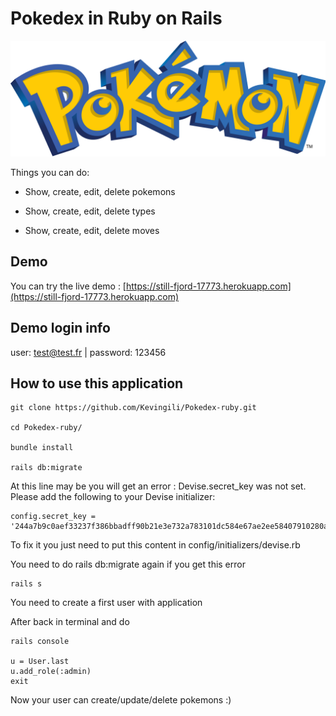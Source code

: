 # Pokedex in Ruby on Rails

![Pokemon Logo](/logo/pokemon.png)

Things you can do:

* Show, create, edit, delete pokemons

* Show, create, edit, delete types

* Show, create, edit, delete moves

## Demo

You can try the live demo : [https://still-fjord-17773.herokuapp.com](https://still-fjord-17773.herokuapp.com)

## Demo login info

user: test@test.fr | password: 123456

## How to use this application

    git clone https://github.com/Kevingili/Pokedex-ruby.git

    cd Pokedex-ruby/

    bundle install

    rails db:migrate
  At this line may be you will get an error : Devise.secret_key was not set. Please add the following to your Devise initializer:

    config.secret_key = '244a7b9c0aef33237f386bbadff90b21e3e732a783101dc584e67ae2ee58407910280ab33ca3e7fd3fd9b5ceaa22db310839dbeb7052ed2b06e051f5b7d99ac7'

  To fix it you just need to put this content in config/initializers/devise.rb

  You need to do rails db:migrate again if you get this error

    rails s

  You need to create a first user with application

  After back in terminal and do

    rails console

    u = User.last
    u.add_role(:admin)
    exit

  Now your user can create/update/delete pokemons :)
